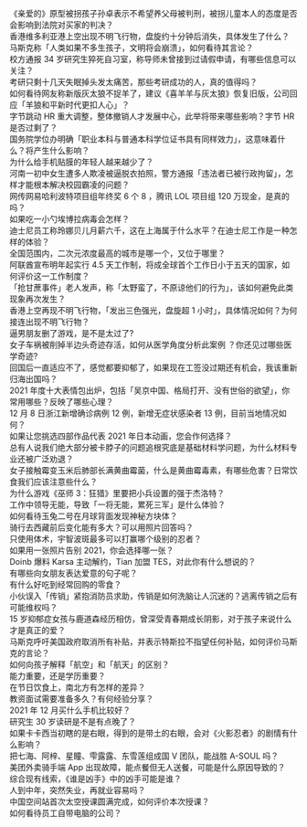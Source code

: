 《亲爱的》原型被拐孩子孙卓表示不希望养父母被判刑，被拐儿童本人的态度是否会影响到法院对买家的判决？  
香港维多利亚港上空出现不明飞行物，盘旋约十分钟后消失，具体发生了什么？  
马斯克称「人类如果不多生孩子，文明将会崩溃」，如何看待其言论？  
校方通报 34 岁研究生猝死自习室，称导师未曾接到过请假申请，有哪些信息可以关注？  
考研只剩十几天失眠掉头发太痛苦，那些考研成功的人，真的值得吗？  
如何看待网友称新版灰太狼不捉羊了，建议《喜羊羊与灰太狼》恢复旧版，公司回应「羊狼和平新时代更扣人心」？  
字节跳动 HR 重大调整，整体撤销人才发展中心，此举将带来哪些影响？字节 HR 是否过剩了？  
国务院学位办明确「职业本科与普通本科学位证书具有同样效力」，这意味着什么？将产生什么影响？  
为什么给手机贴膜的年轻人越来越少了？  
河南一初中女生遭多人欺凌被逼脱衣拍照，警方通报「违法者已被行政拘留」，怎样才能根本解决校园霸凌的问题？  
网传网易哈利波特项目组年终奖 6 个 8 ，腾讯 LOL 项目组 120 万现金，是真的吗？  
如果吃一小勺埃博拉病毒会怎样？  
迪士尼员工称玲娜贝儿月薪六千，这在上海属于什么水平？在迪士尼工作是一种怎样的体验？  
全国范围内，二次元浓度最高的城市是哪一个，又位于哪里？  
阿联酋宣布明年起实行 4.5 天工作制，将成全球首个工作日小于五天的国家，如何评价这一工作制度？  
「抢甘蔗事件」老人发声，称「太野蛮了，不原谅他们的行为」，该如何避免此类现象再次发生？  
香港上空再现不明飞行物，「发出三色强光，盘旋超 1 小时」，具体情况如何？为何接连出现不明飞行物？  
逼男朋友删了游戏，是不是太过了?  
女子车祸被削掉半边头奇迹存活，如何从医学角度分析此案例 ？你还见过哪些医学奇迹?  
回国后一直适应不了，感觉都要抑郁了，如果现在工签没过期还有机会，我该重新归海出国吗？  
2021 年度十大表情包出炉，包括「吴京中国、格局打开、没有世俗的欲望」，你常用哪些？反映了哪些心理？  
12 月 8 日浙江新增确诊病例 12 例，新增无症状感染者 13 例，目前当地情况如何？  
如果让您挑选四部作品代表 2021 年日本动画，您会作何选择？  
总有人说我们绝大部分被卡脖子的问题追根究底是基础材料学问题，为什么材料专业还被广泛劝退？  
女子接触霉变玉米后肺部长满黄曲霉菌，什么是黄曲霉毒素，有哪些危害？日常饮食我们应该注意些什么？  
为什么游戏《巫师 3：狂猎》里要把小兵设置的强于杰洛特？  
工作中领导无能，导致「一将无能，累死三军」是什么体验？  
如何看待玉兔二号在月球背面发现神秘方块体？  
骑行去西藏前后变化能有多大？可以用照片回答吗？  
只使用体术，宇智波斑最多可以打赢哪个级别的忍者？  
如果用一张照片告别 2021，你会选择哪一张？  
Doinb 爆料 Karsa 主动解约，Tian 加盟 TES，对此你有什么想说的？  
有哪些向女朋友表达爱意的句子呢？  
有什么好吃到经常回购的零食？  
小伙误入「传销」紧抱消防员求助，传销是如何洗脑让人沉迷的？逃离传销之后有可能维权吗？  
15 岁抑郁症女孩与鹿道森经历相仿，曾深受青春期成长阴影，对于孩子来说什么才是真正的爱？  
马斯克呼吁美国政府取消所有补贴，并表示特斯拉不指望任何补贴，如何评价马斯克的言论？  
如何向孩子解释「航空」和「航天」的区别？  
能力重要，还是学历重要？  
在节日饮食上，南北方有怎样的差异？  
教资面试需要准备多久？有何经验分享？  
2021 年 12 月买什么手机比较好？  
研究生 30 岁读研是不是有点晚了？  
如果卡卡西当初瞎的是右眼，得到的是带土的右眼，会对《火影忍者》的剧情有什么影响？  
把七海、阿梓、星瞳、雫露露、东雪莲组成国 V 团队，能战胜 A-SOUL 吗？  
美团外卖骑手端 App 出现故障，能点餐但无人送餐，可能是什么原因导致的？  
综合现有线索，《谁是凶手》中的凶手可能是谁？  
人到中年，突然失业，再就业容易吗？  
中国空间站首次太空授课圆满完成，如何评价本次授课？  
如何看待员工自带电脑的公司？  

